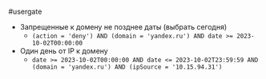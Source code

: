 #usergate 

- Запрещенные к домену не позднее даты (выбрать сегодня)
	-  `(action = 'deny') AND (domain = 'yandex.ru') AND date >= 2023-10-02T00:00:00`
- Один день от IP к домену
	- `date >= 2023-10-02T00:00:00 AND date <= 2023-10-02T23:59:59 AND (domain = 'yandex.ru') AND (ipSource = '10.15.94.31')`